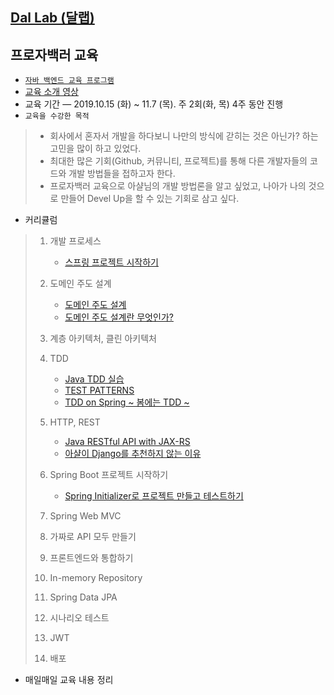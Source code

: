 ## [Dal Lab (달랩)](https://dal-lab.com/)



## 프로자백러 교육

- [`자바 백엔드 교육 프로그램`](https://dal-lab.com/java-backend/)
- [교육 소개 영상](https://www.youtube.com/watch?v=hstkwTr9PRA)
- 교육 기간 — 2019.10.15 (화) ~ 11.7 (목).  주 2회(화, 목) 4주 동안 진행
- `교육을 수강한 목적`

> - 회사에서 혼자서 개발을 하다보니 나만의 방식에 갇히는 것은 아닌가? 하는 고민을 많이 하고 있었다.
> - 최대한 많은 기회(Github, 커뮤니티, 프로젝트)를 통해 다른 개발자들의 코드와 개발 방법들을 접하고자 한다.
> - 프로자백러 교육으로 아샬님의 개발 방법론을 알고 싶었고, 나아가 나의 것으로 만들어 Devel Up을 할 수 있는 기회로 삼고 싶다.

- 커리큘럼

> 1. 개발 프로세스
>    - [스프링 프로젝트 시작하기](https://j.mp/1JHY3lS)
> 2. 도메인 주도 설계
>    - [도메인 주도 설계](https://bit.ly/2IrtqEj)
>    - [도메인 주도 설계란 무엇인가?](https://j.mp/30JzI8A)
>
> 3. 계층 아키텍처, 클린 아키텍처
>
> 4. TDD
>    - [Java TDD 실습](https://j.mp/2GctwP7)
>    - [TEST PATTERNS](https://j.mp/2br9tQM)
>    - [TDD on Spring ~ 봄에는 TDD ~](https://j.mp/21YEgHb)
>
> 5. HTTP,  REST
>    - [Java RESTful API with JAX-RS](https://j.mp/1R65QtE)
>    - [아샬이 Django를 추천하지 않는 이유](https://j.mp/2OoIUN4)
>
> 6. Spring Boot 프로젝트 시작하기
>    - [Spring Initializer로 프로젝트 만들고 테스트하기](https://j.mp/2XLS4s7)
>
> 7. Spring Web MVC
>
> 8. 가짜로 API 모두 만들기
>
> 9. 프론트엔드와 통합하기
>
> 10. In-memory Repository
>
> 11. Spring Data JPA
>
> 12. 시나리오 테스트
>
> 13. JWT
>
> 14. 배포

- 매일매일 교육 내용 정리
